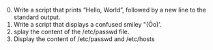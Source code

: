 0. Write a script that prints “Hello, World”, followed by a new line to the standard output.
1. Write a script that displays a confused smiley "(Ôo)'.
2. splay the content of the /etc/passwd file.
3. Display the content of /etc/passwd and /etc/hosts

